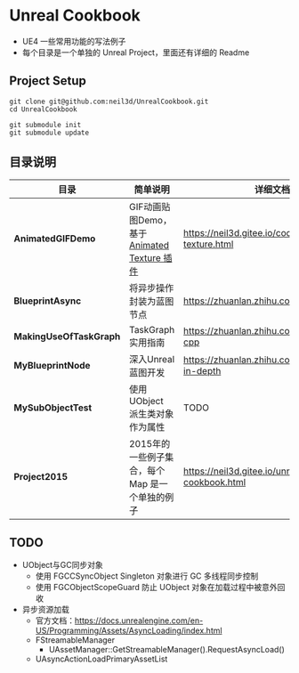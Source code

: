 # Unreal Cookbook

- UE4 一些常用功能的写法例子
- 每个目录是一个单独的 Unreal Project，里面还有详细的 Readme

## Project Setup

``` shell
git clone git@github.com:neil3d/UnrealCookbook.git
cd UnrealCookbook

git submodule init
git submodule update
```

## 目录说明

| 目录 | 简单说明 | 详细文档 |
|-|-|-|
|   **AnimatedGIFDemo** |   GIF动画贴图Demo，基于 [Animated Texture 插件](https://github.com/neil3d/UnrealAnimatedTexturePlugin)    |   https://neil3d.gitee.io/coding/anim-texture.html  |
|   **BlueprintAsync** |   将异步操作封装为蓝图节点    |   https://zhuanlan.zhihu.com/p/107021667  |
|   **MakingUseOfTaskGraph** | TaskGraph实用指南 |  https://zhuanlan.zhihu.com/ue4-modern-cpp  |
|   **MyBlueprintNode** |   深入Unreal蓝图开发  |   https://zhuanlan.zhihu.com/blueprints-in-depth  |
|   **MySubObjectTest** |   使用 UObject 派生类对象作为属性 | TODO  |
|   **Project2015** |   2015年的一些例子集合，每个 Map 是一个单独的例子 |   https://neil3d.gitee.io/unreal/ue-cookbook.html |

## TODO

- UObject与GC同步对象
    * 使用 FGCCSyncObject Singleton 对象进行 GC 多线程同步控制
    * 使用 FGCObjectScopeGuard 防止 UObject 对象在加载过程中被意外回收
- 异步资源加载
    - 官方文档：https://docs.unrealengine.com/en-US/Programming/Assets/AsyncLoading/index.html
    - FStreamableManager
        * UAssetManager::GetStreamableManager().RequestAsyncLoad()
    - UAsyncActionLoadPrimaryAssetList

